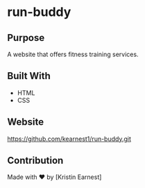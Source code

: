 # run-buddy

## Purpose
A website that offers fitness training services.

## Built With
* HTML
* CSS

## Website
https://github.com/kearnest1/run-buddy.git

## Contribution
Made with ❤️ by [Kristin Earnest]
